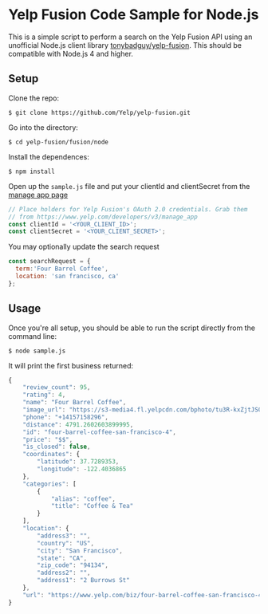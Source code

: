 # Yelp Fusion Code Sample for Node.js

This is a simple script to perform a search on the Yelp Fusion API using an unofficial Node.js client library [tonybadguy/yelp-fusion](https://github.com/tonybadguy/yelp-fusion). This should be compatible with Node.js 4 and higher.

## Setup

Clone the repo:

```
$ git clone https://github.com/Yelp/yelp-fusion.git
```

Go into the directory:

```
$ cd yelp-fusion/fusion/node
```

Install the dependences:

```
$ npm install 
```

Open up the `sample.js` file and put your clientId and clientSecret from the [manage app page](https://www.yelp.com/developers/v3/manage_app)

```javascript
// Place holders for Yelp Fusion's OAuth 2.0 credentials. Grab them
// from https://www.yelp.com/developers/v3/manage_app
const clientId = '<YOUR_CLIENT_ID>';
const clientSecret = '<YOUR_CLIENT_SECRET>';
```

You may optionally update the search request
```javascript
const searchRequest = {
  term:'Four Barrel Coffee',
  location: 'san francisco, ca'
};
```

## Usage

Once you're all setup, you should be able to run the script directly from the command line:

```
$ node sample.js
```

It will print the first business returned:
```javascript
{
    "review_count": 95,
    "rating": 4,
    "name": "Four Barrel Coffee",
    "image_url": "https://s3-media4.fl.yelpcdn.com/bphoto/tu3R-kxZjtJS0yeSYQlsbg/o.jpg",
    "phone": "+14157158296",
    "distance": 4791.2602603899995,
    "id": "four-barrel-coffee-san-francisco-4",
    "price": "$$",
    "is_closed": false,
    "coordinates": {
        "latitude": 37.7289353,
        "longitude": -122.4036865
    },
    "categories": [
        {
            "alias": "coffee",
            "title": "Coffee & Tea"
        }
    ],
    "location": {
        "address3": "",
        "country": "US",
        "city": "San Francisco",
        "state": "CA",
        "zip_code": "94134",
        "address2": "",
        "address1": "2 Burrows St"
    },
    "url": "https://www.yelp.com/biz/four-barrel-coffee-san-francisco-4?adjust_creative=00hTIAj8PYj5vbaVtbpZJw&utm_campaign=yelp_api_v3&utm_medium=api_v3_business_search&utm_source=00hTIAj8PYj5vbaVtbpZJw"
}
```